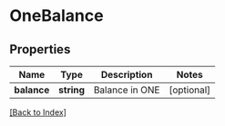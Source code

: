 # OneBalance

## Properties

Name | Type | Description | Notes
------------ | ------------- | ------------- | -------------
**balance** | **string** | Balance in ONE | [optional]

[[Back to Index]](../index.md)
